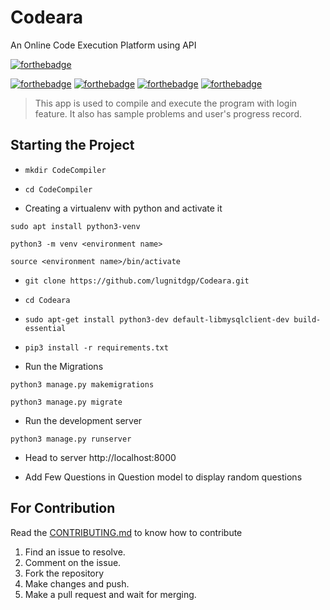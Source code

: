 # Codeara
An Online Code Execution Platform using API



[![forthebadge](https://forthebadge.com/images/badges/made-with-python.svg)](https://forthebadge.com)
<br>



[![forthebadge](https://forthebadge.com/images/badges/uses-html.svg)](https://forthebadge.com)
[![forthebadge](https://forthebadge.com/images/badges/uses-css.svg)](https://forthebadge.com)
[![forthebadge](https://forthebadge.com/images/badges/uses-js.svg)](https://forthebadge.com)
[![forthebadge](https://forthebadge.com/images/badges/uses-git.svg)](https://forthebadge.com)


> This app is used to compile and execute the program with login feature. It also has sample problems and 
user's progress record.

##  Starting the Project 

* `mkdir CodeCompiler`

* `cd CodeCompiler`

* Creating a virtualenv with python and activate it
```
sudo apt install python3-venv

python3 -m venv <environment name>

source <environment name>/bin/activate
```

* `git clone https://github.com/lugnitdgp/Codeara.git`

* `cd Codeara`

* `sudo apt-get install python3-dev default-libmysqlclient-dev build-essential`

* `pip3 install -r requirements.txt`

* Run the Migrations
```
python3 manage.py makemigrations

python3 manage.py migrate

``` 
* Run the development server 
```
python3 manage.py runserver

```
* Head to server http://localhost:8000

* Add Few Questions in Question model to display random questions

## For Contribution

Read the <a href="CONTRIBUTING.md">CONTRIBUTING.md</a> to know how to contribute
1. Find an issue to resolve.
2. Comment on the issue.
3. Fork the repository
4. Make changes and push.
5. Make a pull request and wait for merging.



